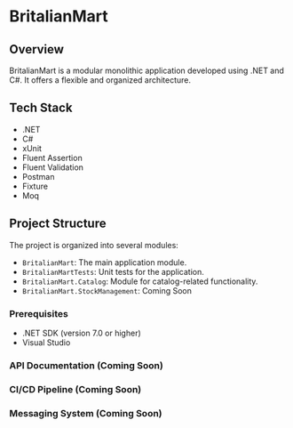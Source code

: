 # BritalianMart

## Overview

BritalianMart is a modular monolithic application developed using .NET and C#.
It offers a flexible and organized architecture.

## Tech Stack

- .NET
- C#
- xUnit
- Fluent Assertion
- Fluent Validation
- Postman
- Fixture 
- Moq 

## Project Structure

The project is organized into several modules:

- `BritalianMart`: The main application module.
- `BritalianMartTests`: Unit tests for the application.
- `BritalianMart.Catalog`: Module for catalog-related functionality.
- `BritalianMart.StockManagement`: Coming Soon
  
### Prerequisites

- .NET SDK (version 7.0 or higher)
- Visual Studio

### API Documentation (Coming Soon)

### CI/CD Pipeline (Coming Soon)

### Messaging System (Coming Soon)
